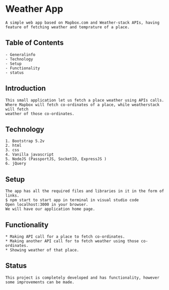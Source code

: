 # Weather App

    A simple web app based on Mapbox.com and Weather-stack APIs, having feature of fetching weather and temprature of a place.

## Table of Contents

    - Generalinfo
    - Technology
    - Setup
    - Functionality
    - status

## Introduction

    This small application let us fetch a place weather using APIs calls.
    Where Mapbox will fetch co-ordinates of a place, while weatherstack will fetch
    weather of those co-ordinates.

## Technology

    1. Bootstrap 5.2v
    2. html
    3. css
    4. Vanilla javascript
    5. NodeJS (PassportJS, SocketIO, ExpressJS )
    6. jQuery

## Setup

    The app has all the required files and libraries in it in the form of links.
    $ npm start to start app in terminal in visual studio code
    Open localhost:3000 in your browser.
    We will have our application home page.

## Functionality

    * Making API call for a place to fetch co-ordinates.
    * Making another API call for to fetch weather using those co-ordinates.
    * Showing weather of that place.

## Status

    This project is completely developed and has functionality, however
    some improvements can be made.
